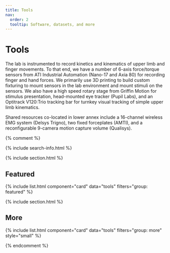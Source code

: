 ```yaml
---
title: Tools
nav:
  order: 2
  tooltip: Software, datasets, and more
---
```


# <i class="fas fa-tools"></i>Tools

The lab is instrumented to record kinetics and kinematics of upper limb and finger movements. To that end, we have a number of 6-axis force/torque sensors from ATI Industrial Automation (Nano-17 and Axia 80) for recording finger and hand forces. We primarily use 3D printing to build custom fixturing to mount sensors in the lab environment and mount stimuli on the sensors. We also have a high speed rotary stage from Griffin Motion for stimulus presentation, head-mounted eye tracker (Pupil Labs), and an Optitrack V120:Trio tracking bar for turnkey visual tracking of simple upper limb kinematics.

Shared resources co-located in lower annex include a 16-channel wireless EMG system (Delsys Trigno), two fixed forceplates (AMTI), and a reconfigurable 9-camera motion capture volume (Qualisys).

{% comment %}

{% include search-info.html %}

{% include section.html %}

## Featured

{% include list.html component="card" data="tools" filters="group: featured" %}

{% include section.html %}

## More

{% include list.html component="card" data="tools" filters="group: more" style="small" %}

{% endcomment %}
